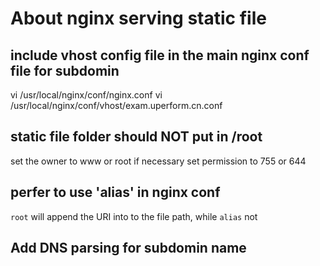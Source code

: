 


# About nginx serving static file

## include vhost config file in the main nginx conf file for subdomin


vi /usr/local/nginx/conf/nginx.conf
vi /usr/local/nginx/conf/vhost/exam.uperform.cn.conf


## static file folder should NOT put in /root
set the owner to www or root if necessary 
set permission to 755 or 644

## perfer to use 'alias' in nginx conf

`root` will append the URI into to the file path, while `alias` not

## Add DNS parsing for subdomin name



